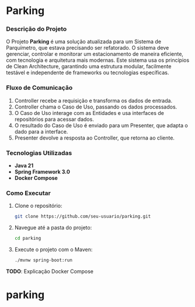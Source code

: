 # Parking

### Descrição do Projeto

O Projeto **Parking** é uma solução atualizada para um Sistema de Parquímetro, que estava precisando ser refatorado. 
O sistema deve gerenciar, controlar e monitorar um estacionamento de maneira eficiente, com tecnologia e arquitetura mais modernas.
Este sistema usa os princípios de Clean Architecture, garantindo uma estrutura modular, facilmente testável e
independente de frameworks ou tecnologias específicas.

### Fluxo de Comunicação

1. Controller recebe a requisição e transforma os dados de entrada.
2. Controller chama o Caso de Uso, passando os dados processados.
3. O Caso de Uso interage com as Entidades e usa interfaces de repositórios para acessar dados.
4. O resultado do Caso de Uso é enviado para um Presenter, que adapta o dado para a interface.
5. Presenter devolve a resposta ao Controller, que retorna ao cliente.

### Tecnologias Utilizadas

- **Java 21**
- **Spring Framework 3.0**
- **Docker Compose** 

### Como Executar

1. Clone o repositório:
   ```bash
   git clone https://github.com/seu-usuario/parking.git

2. Navegue até a pasta do projeto:
   ```bash
   cd parking

3. Execute o projeto com o Maven:
   ```bash
   ./mvnw spring-boot:run

**TODO**: Explicação Docker Compose
# parking
